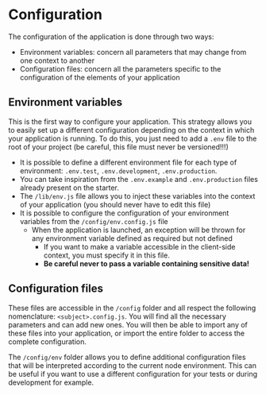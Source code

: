 # Configuration

The configuration of the application is done through two ways:
- Environment variables: concern all parameters that may change from one context to another
- Configuration files: concern all the parameters specific to the configuration of the elements of your application

## Environment variables

This is the first way to configure your application. This strategy allows you to easily set up a different configuration depending on the context in which your application is running. To do this, you just need to add a `.env` file to the root of your project (be careful, this file must never be versioned!!!)

- It is possible to define a different environment file for each type of environment: `.env.test`, `.env.development`, `.env.production`.
- You can take inspiration from the `.env.example` and `.env.production` files already present on the starter.
- The `/lib/env.js` file allows you to inject these variables into the context of your application (you should never have to edit this file)
- It is possible to configure the configuration of your environment variables from the `/config/env.config.js` file
	- When the application is launched, an exception will be thrown for any environment variable defined as required but not defined
    	- If you want to make a variable accessible in the client-side context, you must specify it in this file.
    	- **Be careful never to pass a variable containing sensitive data!**


## Configuration files

These files are accessible in the `/config` folder and all respect the following nomenclature: `<subject>.config.js`. You will find all the necessary parameters and can add new ones. You will then be able to import any of these files into your application, or import the entire folder to access the complete configuration. 

The `/config/env` folder allows you to define additional configuration files that will be interpreted according to the current node environment. This can be useful if you want to use a different configuration for your tests or during development for example.